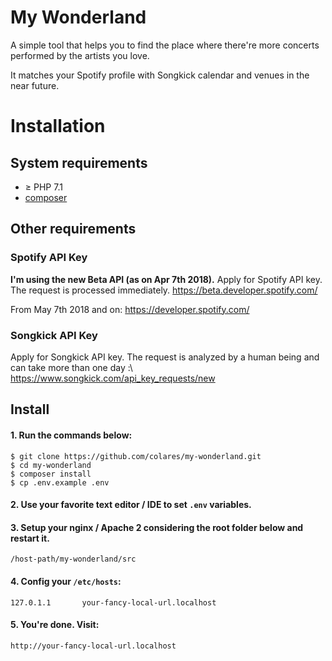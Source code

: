 # My Wonderland
A simple tool that helps you to find the place where there're more concerts performed by the artists you love.

It matches your Spotify profile with Songkick calendar and venues in the near future.

# Installation

## System requirements
* &ge; PHP 7.1 
* [composer](https://getcomposer.org)

## Other requirements
### Spotify API Key
**I'm using the new Beta API (as on Apr 7th 2018).** Apply for Spotify API key. The request is processed immediately.
https://beta.developer.spotify.com/

From May 7th 2018 and on:
https://developer.spotify.com/

### Songkick API Key
Apply for Songkick API key. The request is analyzed by a human being and can take more than one day :\ 
https://www.songkick.com/api_key_requests/new

## Install 
#### 1. Run the commands below:
    $ git clone https://github.com/colares/my-wonderland.git
    $ cd my-wonderland
    $ composer install
    $ cp .env.example .env


#### 2. Use your favorite text editor / IDE to set <code>.env</code> variables.


#### 3. Setup your nginx / Apache 2 considering the root folder below and restart it.

    /host-path/my-wonderland/src 


#### 4. Config your <code>/etc/hosts</code>:

    127.0.1.1       your-fancy-local-url.localhost


#### 5. You're done. Visit:

    http://your-fancy-local-url.localhost
